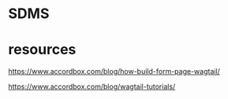 # SDMS



# resources

<https://www.accordbox.com/blog/how-build-form-page-wagtail/>

<https://www.accordbox.com/blog/wagtail-tutorials/>
